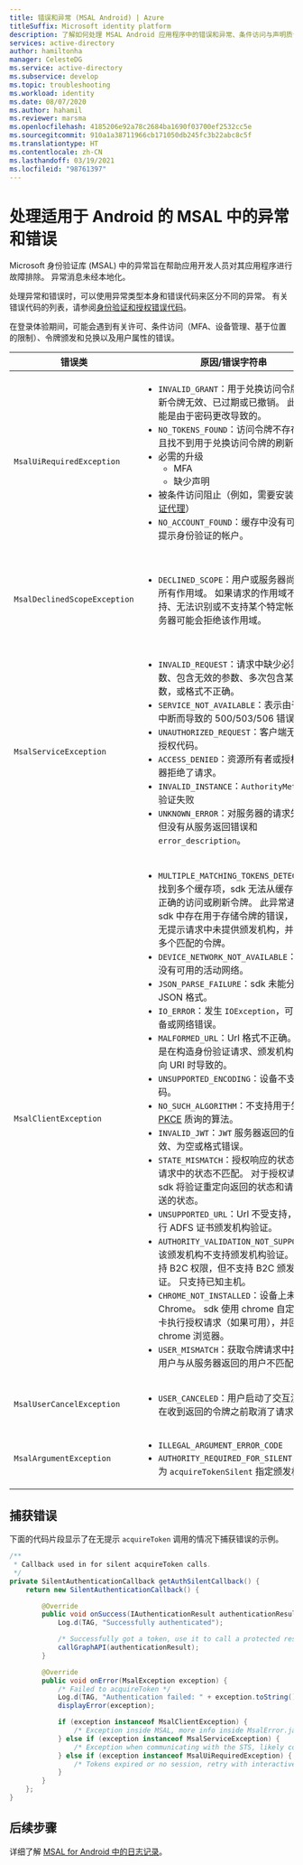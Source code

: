 ```yaml
---
title: 错误和异常 (MSAL Android) | Azure
titleSuffix: Microsoft identity platform
description: 了解如何处理 MSAL Android 应用程序中的错误和异常、条件访问与声明质询。
services: active-directory
author: hamiltonha
manager: CelesteDG
ms.service: active-directory
ms.subservice: develop
ms.topic: troubleshooting
ms.workload: identity
ms.date: 08/07/2020
ms.author: hahamil
ms.reviewer: marsma
ms.openlocfilehash: 4185206e92a78c2684ba1690f03700ef2532cc5e
ms.sourcegitcommit: 910a1a38711966cb171050db245fc3b22abc8c5f
ms.translationtype: HT
ms.contentlocale: zh-CN
ms.lasthandoff: 03/19/2021
ms.locfileid: "98761397"
---
```

# <a name="handle-exceptions-and-errors-in-msal-for-android"></a>处理适用于 Android 的 MSAL 中的异常和错误

Microsoft 身份验证库 (MSAL) 中的异常旨在帮助应用开发人员对其应用程序进行故障排除。 异常消息未经本地化。

处理异常和错误时，可以使用异常类型本身和错误代码来区分不同的异常。  有关错误代码的列表，请参阅[身份验证和授权错误代码](reference-aadsts-error-codes.md)。

在登录体验期间，可能会遇到有关许可、条件访问（MFA、设备管理、基于位置的限制）、令牌颁发和兑换以及用户属性的错误。


|错误类 | 原因/错误字符串| 处理方式 |
|-----------|------------|----------------|
|`MsalUiRequiredException`| <ul><li>`INVALID_GRANT`：用于兑换访问令牌的刷新令牌无效、已过期或已撤销。 此异常可能是由于密码更改导致的。 </li><li>`NO_TOKENS_FOUND`：访问令牌不存在，并且找不到用于兑换访问令牌的刷新令牌。</li> <li>必需的升级<ul><li>MFA</li><li>缺少声明</li></ul></li><li>被条件访问阻止（例如，需要安装[身份验证代理](./msal-android-single-sign-on.md)）</li><li>`NO_ACCOUNT_FOUND`：缓存中没有可用于无提示身份验证的帐户。</li></ul> |调用 `acquireToken()` 以提示用户输入用户名和密码，可能还需要同意并执行多重身份验证。|
|`MsalDeclinedScopeException`|<ul><li>`DECLINED_SCOPE`：用户或服务器尚未接受所有作用域。 如果请求的作用域不受支持、无法识别或不支持某个特定帐户，服务器可能会拒绝该作用域。 </li></ul>| 开发人员应该决定是继续使用授予的作用域进行身份验证还是结束身份验证过程。 选项仅为已授予的范围重新提交获取令牌请求，并通过传递 `silentParametersForGrantedScopes` 和调用 `acquireTokenSilent` 提供有关已授予了哪些权限的提示。 |
|`MsalServiceException`|<ul><li>`INVALID_REQUEST`：请求中缺少必需的参数、包含无效的参数、多次包含某个参数，或格式不正确。 </li><li>`SERVICE_NOT_AVAILABLE`：表示由于服务中断而导致的 500/503/506 错误代码。 </li><li>`UNAUTHORIZED_REQUEST`：客户端无权请求授权代码。</li><li>`ACCESS_DENIED`：资源所有者或授权服务器拒绝了请求。</li><li>`INVALID_INSTANCE`：`AuthorityMetadata` 验证失败</li><li>`UNKNOWN_ERROR`：对服务器的请求失败，但没有从服务返回错误和 `error_description`。</li><ul>| 此异常类表示与服务通信时的错误，可以来自授权终结点或令牌终结点。 MSAL 从服务器响应中读取错误和 error_description。 通常，通过在代码中或在应用注册门户中修复应用配置来解决这些错误。 服务中断很少会触发此警告，只有等待服务恢复才能缓解此警告。  |
|`MsalClientException`|<ul><li> `MULTIPLE_MATCHING_TOKENS_DETECTED`：找到多个缓存项，sdk 无法从缓存中识别正确的访问或刷新令牌。 此异常通常表示 sdk 中存在用于存储令牌的错误，或者在无提示请求中未提供颁发机构，并且找到多个匹配的令牌。 </li><li>`DEVICE_NETWORK_NOT_AVAILABLE`：设备上没有可用的活动网络。 </li><li>`JSON_PARSE_FAILURE`：sdk 未能分析 JSON 格式。</li><li>`IO_ERROR`：发生 `IOException`，可能是设备或网络错误。 </li><li>`MALFORMED_URL`：Url 格式不正确。 可能是在构造身份验证请求、颁发机构或重定向 URI 时导致的。 </li><li>`UNSUPPORTED_ENCODING`：设备不支持编码。 </li><li>`NO_SUCH_ALGORITHM`：不支持用于生成 [PKCE](https://tools.ietf.org/html/rfc7636) 质询的算法。 </li><li>`INVALID_JWT`：`JWT` 服务器返回的值无效、为空或格式错误。 </li><li>`STATE_MISMATCH`：授权响应的状态与授权请求中的状态不匹配。 对于授权请求，sdk 将验证重定向返回的状态和请求中发送的状态。 </li><li>`UNSUPPORTED_URL`：Url 不受支持，无法执行 ADFS 证书颁发机构验证。 </li><li> `AUTHORITY_VALIDATION_NOT_SUPPORTED`：该颁发机构不支持颁发机构验证。 sdk 支持 B2C 权限，但不支持 B2C 颁发机构验证。 只支持已知主机。 </li><li>`CHROME_NOT_INSTALLED`：设备上未安装 Chrome。 sdk 使用 chrome 自定义选项卡执行授权请求（如果可用），并回退到 chrome 浏览器。 </li><li>`USER_MISMATCH`：获取令牌请求中提供的用户与从服务器返回的用户不匹配。</li></ul>|此异常类表示库本地的常规错误。 可以通过更正请求来处理这些异常。|
|`MsalUserCancelException`|<ul><li>`USER_CANCELED`：用户启动了交互流，并在收到返回的令牌之前取消了请求。 </li></ul>||
|`MsalArgumentException`|<ul><li>`ILLEGAL_ARGUMENT_ERROR_CODE`</li><li>`AUTHORITY_REQUIRED_FOR_SILENT`：必须为 `acquireTokenSilent` 指定颁发机构。</li></ul>|开发人员可以通过以下方式缓解这些错误：更正参数并确保完成了交互式验证、完成回调、设置作用域，并提供了具有有效 ID 的帐户。|


## <a name="catching-errors"></a>捕获错误

下面的代码片段显示了在无提示 `acquireToken` 调用的情况下捕获错误的示例。

```java
/**
 * Callback used in for silent acquireToken calls.
 */
private SilentAuthenticationCallback getAuthSilentCallback() {
    return new SilentAuthenticationCallback() {

        @Override
        public void onSuccess(IAuthenticationResult authenticationResult) {
            Log.d(TAG, "Successfully authenticated");

            /* Successfully got a token, use it to call a protected resource - MSGraph */
            callGraphAPI(authenticationResult);
        }

        @Override
        public void onError(MsalException exception) {
            /* Failed to acquireToken */
            Log.d(TAG, "Authentication failed: " + exception.toString());
            displayError(exception);

            if (exception instanceof MsalClientException) {
                /* Exception inside MSAL, more info inside MsalError.java */
            } else if (exception instanceof MsalServiceException) {
                /* Exception when communicating with the STS, likely config issue */
            } else if (exception instanceof MsalUiRequiredException) {
                /* Tokens expired or no session, retry with interactive */
            }
        }
    };
}
```

## <a name="next-steps"></a>后续步骤

详细了解 [MSAL for Android 中的日志记录](msal-logging-android.md)。